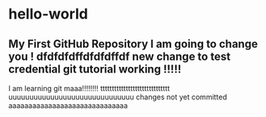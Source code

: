 # hello-world
My First GitHub Repository
I am going to change you !
dfdfdfdffdfdfdffdf
new change to test credential
git tutorial working !!!!!
-----------------------------
I am learning git maaa!!!!!!!!
tttttttttttttttttttttttttttttt
uuuuuuuuuuuuuuuuuuuuuuuuuuuuuu
changes not yet committed
aaaaaaaaaaaaaaaaaaaaaaaaaaaaaa